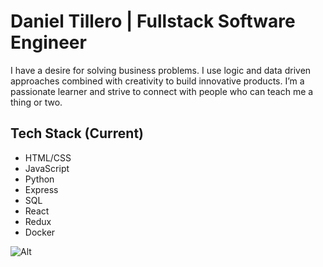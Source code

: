 # Daniel Tillero | Fullstack Software Engineer

I have a desire for solving business problems. I use logic and data driven approaches combined with creativity to build innovative products. I’m a passionate learner and strive to connect with people who can teach me a thing or two. 

## Tech Stack (Current)

- HTML/CSS
- JavaScript
- Python
- Express
- SQL
- React
- Redux
- Docker

	
![Alt](https://media-exp1.licdn.com/dms/image/C4E22AQHWcDJdJpUUeg/feedshare-shrink_1280-alternative/0?e=1603324800&v=beta&t=nNkkGIE4zqmbcVWwUS6AKJfto7UUrbjx8KwOPO8JpBk "Title")
